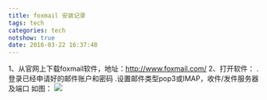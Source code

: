 ```yaml
---
title: foxmail 安装记录
tags: tech
categories: tech
notshow: true
date: 2016-03-22 16:37:48
---
```


1、从官网上下载foxmail软件，地址：http://www.foxmail.com/
2、打开软件：
	.登录已经申请好的邮件账户和密码
	.设置邮件类型pop3或IMAP，收件/发件服务器及端口
	如图：
	![](foxmailaccountSetting.png)
